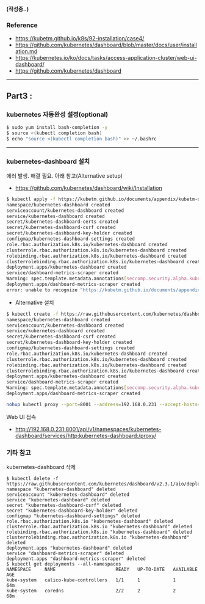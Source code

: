 **(작성중..)**

### Reference
- https://kubetm.github.io/k8s/92-installation/case4/
- https://github.com/kubernetes/dashboard/blob/master/docs/user/installation.md
- https://kubernetes.io/ko/docs/tasks/access-application-cluster/web-ui-dashboard/
- https://github.com/kubernetes/dashboard
----
## Part3 : 

### kubernetes 자동완성 설정(optional)
```bash
$ sudo yum install bash-completion -y
$ source <(kubectl completion bash)
$ echo "source <(kubectl completion bash)" >> ~/.bashrc
```

----
### kubernetes-dashboard 설치
에러 발생. 해결 필요. 아래 참고(Alternative setup)
- https://github.com/kubernetes/dashboard/wiki/Installation
```bash
$ kubectl apply -f https://kubetm.github.io/documents/appendix/kubetm-dashboard-v2.0.0.yaml
namespace/kubernetes-dashboard created
serviceaccount/kubernetes-dashboard created
service/kubernetes-dashboard created
secret/kubernetes-dashboard-certs created
secret/kubernetes-dashboard-csrf created
secret/kubernetes-dashboard-key-holder created
configmap/kubernetes-dashboard-settings created
role.rbac.authorization.k8s.io/kubernetes-dashboard created
clusterrole.rbac.authorization.k8s.io/kubernetes-dashboard created
rolebinding.rbac.authorization.k8s.io/kubernetes-dashboard created
clusterrolebinding.rbac.authorization.k8s.io/kubernetes-dashboard created
deployment.apps/kubernetes-dashboard created
service/dashboard-metrics-scraper created
Warning: spec.template.metadata.annotations[seccomp.security.alpha.kubernetes.io/pod]: deprecated since v1.19; use the "seccompProfile" field instead
deployment.apps/dashboard-metrics-scraper created
error: unable to recognize "https://kubetm.github.io/documents/appendix/kubetm-dashboard-v2.0.0.yaml": no matches for kind "ClusterRoleBinding" in version "rbac.authorization.k8s.io/v1beta1"
```
* Alternative 설치
```bash
$ kubectl create -f https://raw.githubusercontent.com/kubernetes/dashboard/v2.3.1/aio/deploy/alternative.yaml
namespace/kubernetes-dashboard created
serviceaccount/kubernetes-dashboard created
service/kubernetes-dashboard created
secret/kubernetes-dashboard-csrf created
secret/kubernetes-dashboard-key-holder created
configmap/kubernetes-dashboard-settings created
role.rbac.authorization.k8s.io/kubernetes-dashboard created
clusterrole.rbac.authorization.k8s.io/kubernetes-dashboard created
rolebinding.rbac.authorization.k8s.io/kubernetes-dashboard created
clusterrolebinding.rbac.authorization.k8s.io/kubernetes-dashboard created
deployment.apps/kubernetes-dashboard created
service/dashboard-metrics-scraper created
Warning: spec.template.metadata.annotations[seccomp.security.alpha.kubernetes.io/pod]: deprecated since v1.19; use the "seccompProfile" field instead
deployment.apps/dashboard-metrics-scraper created
```

```bash
nohup kubectl proxy --port=8001 --address=192.168.0.231 --accept-hosts='^*$' >/dev/null 2>&1 &
```

Web UI 접속
* http://192.168.0.231:8001/api/v1/namespaces/kubernetes-dashboard/services/http:kubernetes-dashboard:/proxy/


### 기타 참고
kubernetes-dashboard 삭제
```
$ kubectl delete -f https://raw.githubusercontent.com/kubernetes/dashboard/v2.3.1/aio/deploy/alternative.yaml
namespace "kubernetes-dashboard" deleted
serviceaccount "kubernetes-dashboard" deleted
service "kubernetes-dashboard" deleted
secret "kubernetes-dashboard-csrf" deleted
secret "kubernetes-dashboard-key-holder" deleted
configmap "kubernetes-dashboard-settings" deleted
role.rbac.authorization.k8s.io "kubernetes-dashboard" deleted
clusterrole.rbac.authorization.k8s.io "kubernetes-dashboard" deleted
rolebinding.rbac.authorization.k8s.io "kubernetes-dashboard" deleted
clusterrolebinding.rbac.authorization.k8s.io "kubernetes-dashboard" deleted
deployment.apps "kubernetes-dashboard" deleted
service "dashboard-metrics-scraper" deleted
deployment.apps "dashboard-metrics-scraper" deleted
$ kubectl get deployments --all-namespaces
NAMESPACE     NAME                      READY   UP-TO-DATE   AVAILABLE   AGE
kube-system   calico-kube-controllers   1/1     1            1           64m
kube-system   coredns                   2/2     2            2           68m

```

